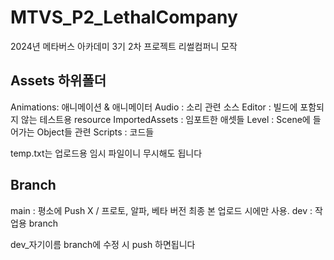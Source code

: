 # MTVS_P2_LethalCompany
2024년 메타버스 아카데미 3기 2차 프로젝트 리썰컴퍼니 모작

## Assets 하위폴더
Animations: 애니메이션 & 애니메이터
Audio : 소리 관련 소스
Editor : 빌드에 포함되지 않는 테스트용 resource
ImportedAssets : 임포트한 애셋들
Level : Scene에 들어가는 Object들 관련
Scripts : 코드들

temp.txt는 업로드용 임시 파일이니 무시해도 됩니다

## Branch
main : 평소에 Push X / 프로토, 알파, 베타 버전 최종 본 업로드 시에만 사용.
dev : 작업용 branch

dev_자기이름 branch에 수정 시 push 하면됩니다
